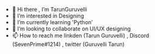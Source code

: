 - 👋 Hi there , I’m TarunGuruvelli
- 👀 I’m interested in Designing
- 🌱 I’m currently learning 'Python'
- 💞️ I’m looking to collaborate on UI/UX designing
- 📫 How to reach me linkden (Tarun Guruvelli) , Discord (SevenPrime#1214) , twitter (Guruvelli Tarun)

<!---
Guruvellitarun/Guruvellitarun is a ✨ special ✨ repository because its `README.md` (this file) appears on your GitHub profile.
You can click the Preview link to take a look at your changes.
--->
